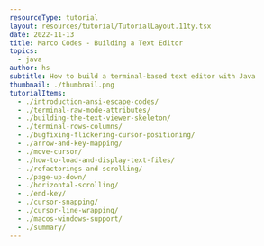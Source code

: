 ```yaml
---
resourceType: tutorial
layout: resources/tutorial/TutorialLayout.11ty.tsx
date: 2022-11-13
title: Marco Codes - Building a Text Editor
topics:
  - java
author: hs
subtitle: How to build a terminal-based text editor with Java
thumbnail: ./thumbnail.png
tutorialItems:
  - ./introduction-ansi-escape-codes/
  - ./terminal-raw-mode-attributes/
  - ./building-the-text-viewer-skeleton/
  - ./terminal-rows-columns/
  - ./bugfixing-flickering-cursor-positioning/
  - ./arrow-and-key-mapping/
  - ./move-cursor/
  - ./how-to-load-and-display-text-files/
  - ./refactorings-and-scrolling/
  - ./page-up-down/
  - ./horizontal-scrolling/
  - ./end-key/
  - ./cursor-snapping/
  - ./cursor-line-wrapping/
  - ./macos-windows-support/
  - ./summary/
---
```


